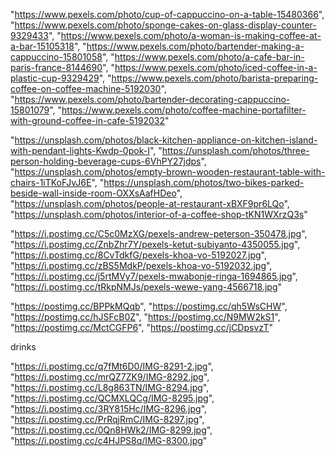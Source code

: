 "https://www.pexels.com/photo/cup-of-cappuccino-on-a-table-15480366",
"https://www.pexels.com/photo/sponge-cakes-on-glass-display-counter-9329433",
"https://www.pexels.com/photo/a-woman-is-making-coffee-at-a-bar-15105318",
"https://www.pexels.com/photo/bartender-making-a-cappuccino-15801058",
"https://www.pexels.com/photo/a-cafe-bar-in-paris-france-8144690",
"https://www.pexels.com/photo/iced-coffee-in-a-plastic-cup-9329429",
"https://www.pexels.com/photo/barista-preparing-coffee-on-coffee-machine-5192030",
"https://www.pexels.com/photo/bartender-decorating-cappuccino-15801079",
"https://www.pexels.com/photo/coffee-machine-portafilter-with-ground-coffee-in-cafe-5192032"


"https://unsplash.com/photos/black-kitchen-appliance-on-kitchen-island-with-pendant-lights-Kwdp-0pok-I",
"https://unsplash.com/photos/three-person-holding-beverage-cups-6VhPY27jdps",
"https://unsplash.com/photos/empty-brown-wooden-restaurant-table-with-chairs-1iTKoFJvJ6E",
"https://unsplash.com/photos/two-bikes-parked-beside-wall-inside-room-OXXsAafHDeo",
"https://unsplash.com/photos/people-at-restaurant-xBXF9pr6LQo",
"https://unsplash.com/photos/interior-of-a-coffee-shop-tKN1WXrzQ3s"



"https://i.postimg.cc/C5c0MzXG/pexels-andrew-peterson-350478.jpg",
"https://i.postimg.cc/ZnbZhr7Y/pexels-ketut-subiyanto-4350055.jpg",
"https://i.postimg.cc/8CvTdkfG/pexels-khoa-vo-5192027.jpg",
"https://i.postimg.cc/zBS5MdkP/pexels-khoa-vo-5192032.jpg",
"https://i.postimg.cc/j5rtMVy7/pexels-mwabonje-ringa-1694865.jpg",
"https://i.postimg.cc/tRkpNMJs/pexels-wewe-yang-4566718.jpg"


"https://postimg.cc/BPPkMQqb",
"https://postimg.cc/qh5WsCHW",
"https://postimg.cc/hJSFcB0Z",
"https://postimg.cc/N9MW2kS1",
"https://postimg.cc/MctCGFP6",
"https://postimg.cc/jCDpsvzT"


drinks

"https://i.postimg.cc/q7fMt6D0/IMG-8291-2.jpg",
"https://i.postimg.cc/mrQZ7ZK9/IMG-8292.jpg",
"https://i.postimg.cc/L8g863TN/IMG-8294.jpg",
"https://i.postimg.cc/QCMXLQCg/IMG-8295.jpg",
"https://i.postimg.cc/3RY815Hc/IMG-8296.jpg",
"https://i.postimg.cc/PrRqjRmC/IMG-8297.jpg",
"https://i.postimg.cc/0Qn8HWk2/IMG-8299.jpg",
"https://i.postimg.cc/c4HJPS8q/IMG-8300.jpg"

